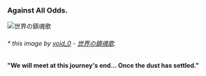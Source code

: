 ### Against All Odds.


![世界の鎮魂歌](https://file.cloud.inmind.ltd/s/tZpDXC2tPef35ZL/preview)

<h6>* this image by  <a href="https://www.pixiv.net/users/14801956">void_0</a> - <a href="https://www.pixiv.net/artworks/85543107">世界の鎮魂歌</a>.</h6>

**"We will meet at this journey's end... Once the dust has settled."**

<!--
**shenlanAZ/shenlanAZ** is a ✨ _special_ ✨ repository because its `README.md` (this file) appears on your GitHub profile.

Here are some ideas to get you started:

- 🔭 I’m currently working on ...
- 🌱 I’m currently learning ...
- 👯 I’m looking to collaborate on ...
- 🤔 I’m looking for help with ...
- 💬 Ask me about ...
- 📫 How to reach me: ...
- 😄 Pronouns: ...
- ⚡ Fun fact: ...
-->

